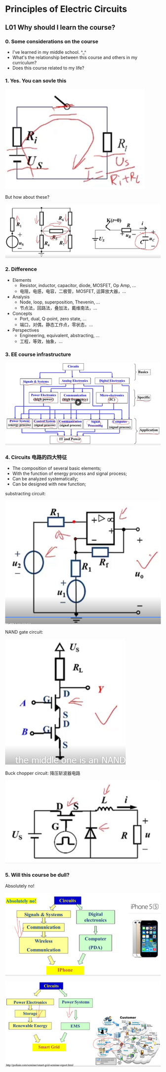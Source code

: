 # Principles of Electric Circuits

## L01 Why should I learn the course?

### 0. Some considerations on the course

- I've learned in my middle school. ^_^
- What's the relationship between this course and others in my curriculum?
- Does this course related to my life?

### 1. Yes. You can sovle this

![picture 6](img/1685243117894.png)  

But how about these?

![picture 7](img/1685243179688.png)  

### 2. Difference

- Elements
  - Resistor, inductor, capacitor, diode, MOSFET, Op Amp, ...
  - 电阻，电感，电容，二极管，MOSFET, 运算放大器，...
- Analysis
  - Node, loop, superposition, Thevenin, ...
  - 节点法，回路法，叠加法，戴维南法，...
- Concepts
  - Port, dual, Q-point, zero state, ...
  - 端口，对偶，静态工作点，零状态，...
- Perspectives
  - Engineering, equivalent, abstracting, ...
  - 工程，等效，抽象，...

### 3. EE course infrastructure

![picture 10](img/20230528111634.png)  

### 4. Circuits 电路的四大特征

- The composition of several basic elements;
- With the function of energy process and signal process;
- Can be analyzed systematically;
- Can be designed with new function;

substracting circuit:

![picture 11](img/20230528111858.png)  

NAND gate circuit:

![picture 12](img/20230528111939.png)  

Buck chopper circuit: 降压斩波器电路

![picture 13](img/20230528112017.png)  

### 5. Will this course be dull?

Absolutely no!

![picture 14](img/20230528112312.png)  

![picture 15](img/20230528112406.png)  

